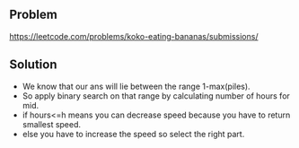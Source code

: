 ## Problem

https://leetcode.com/problems/koko-eating-bananas/submissions/

## Solution

- We know that our ans will lie between the range 1-max(piles).
- So apply binary search on that range by calculating number of hours for mid.
- if hours<=h means you can decrease speed because you have to return smallest speed.
- else you have to increase the speed so select the right part.
